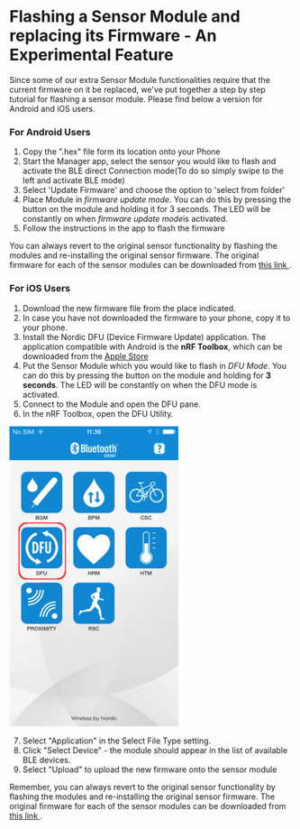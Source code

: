 # Flashing a Sensor Module and replacing its Firmware - An Experimental Feature

Since some of our extra Sensor Module functionalities require that the current firmware on it be replaced, we've put together a step by step tutorial for flashing a sensor module. Please find below a version for Android and iOS users. 

### For Android Users

1. Copy the ".hex" file form its location onto your Phone
2. Start the Manager app, select the sensor you would like to flash and activate the BLE direct Connection mode(To do so simply swipe to the left and activate BLE mode)
3. Select 'Update Firmware' and choose the option to 'select from folder'
4. Place Module in <i>firmware update mode</i>. You can do this by pressing the button on the module and holding it for 3 seconds. The LED will be constantly on when <i>firmware update mode</i>is activated.
5. Follow the instructions in the app to flash the firmware 

You can always revert to the original sensor functionality by flashing the modules and re-installing the original sensor firmware. The original firmware for each of the sensor modules can be downloaded from <a href="https://s3-eu-west-1.amazonaws.com/relayr-firmware/BLEModulesFirmware-20140910.zip"> this link </a>. 

### For iOS Users 

1. Download the new firmware file from the place indicated.
2. In case you have not downloaded the firmware to your phone, copy it to your phone.
3. Install the Nordic DFU (Device Firmware Update) application. The application compatible with Android is the **nRF Toolbox**, which can be downloaded from the <a href="https://itunes.apple.com/us/app/nrf-toolbox/id820906058?mt=8">Apple Store</a>
4. Put the Sensor Module which you would like to flash in *DFU Mode*. You can do this by pressing the button on the module and holding for **3 seconds**. The LED will be constantly on when the DFU mode is activated.
5. Connect to the Module and open the DFU pane.
6. In the nRF Toolbox, open the DFU Utility. 

<img src="assets/fourth.png" class="center" width=300px>

7. Select "Application" in the Select File Type setting.
8. Click "Select Device" - the module should appear in the list of available BLE devices.
9. Select "Upload" to upload the new firmware onto the sensor module


Remember, you can always revert to the original sensor functionality by flashing the modules and re-installing the original sensor firmware. The original firmware for each of the sensor modules can be downloaded from <a href="https://s3-eu-west-1.amazonaws.com/relayr-firmware/BLEModulesFirmware-20140910.zip"> this link </a>. 
